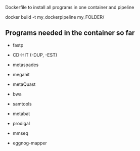 Dockerfile to install all programs in one container and pipeline 

docker build -t my_dockerpipeline my_FOLDER/


## Programs needed in the container so far

- fastp

- CD-HIT (-DUP, -EST)

- metaspades

- megahit

- metaQuast

- bwa 

- samtools

- metabat 

- prodigal 

- mmseq

- eggnog-mapper
